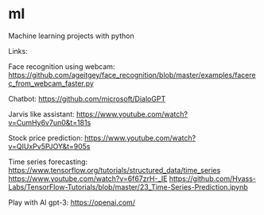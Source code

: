 # ml
Machine learning projects with python

Links:

Face recognition using webcam:
https://github.com/ageitgey/face_recognition/blob/master/examples/facerec_from_webcam_faster.py

Chatbot:
https://github.com/microsoft/DialoGPT

Jarvis like assistant:
https://www.youtube.com/watch?v=CumHy6v7un0&t=181s

Stock price prediction:
https://www.youtube.com/watch?v=QIUxPv5PJOY&t=905s

Time series forecasting:
https://www.tensorflow.org/tutorials/structured_data/time_series
https://www.youtube.com/watch?v=6f67zrH-_IE
https://github.com/Hvass-Labs/TensorFlow-Tutorials/blob/master/23_Time-Series-Prediction.ipynb



Play with AI gpt-3:
https://openai.com/
